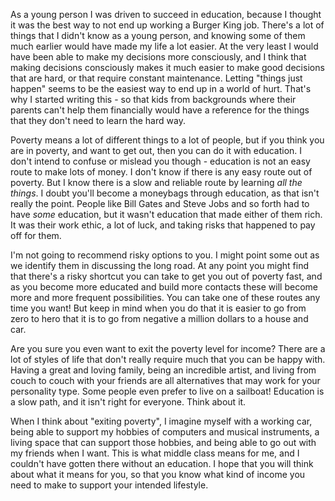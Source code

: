 As a young person I was driven to succeed in education, because I thought it was the best way to not end up working a Burger King job.  There's a lot of things that I didn't know as a young person, and knowing some of them much earlier would have made my life a lot easier.  At the very least I would have been able to make my decisions more consciously, and I think that making decisions consciously makes it much easier to make good decisions that are hard, or that require constant maintenance.  Letting "things just happen" seems to be the easiest way to end up in a world of hurt.  That's why I started writing this - so that kids from backgrounds where their parents can't help them financially would have a reference for the things that they don't need to learn the hard way.

Poverty means a lot of different things to a lot of people, but if you think you are in poverty, and want to get out, then you can do it with education.  I don't intend to confuse or mislead you though - education is not an easy route to make lots of money.  I don't know if there is any easy route out of poverty.  But I know there is a slow and reliable route by learning _all the things_.  I doubt you'll become a moneybags through education, as that isn't really the point.  People like Bill Gates and Steve Jobs and so forth had to have *some* education, but it wasn't education that made either of them rich.  It was their work ethic, a lot of luck, and taking risks that happened to pay off for them.

I'm not going to recommend risky options to you.  I might point some out as we identify them in discussing the long road.  At any point you might find that there's a risky shortcut you can take to get you out of poverty fast, and as you become more educated and build more contacts these will become more and more frequent possibilities.  You can take one of these routes any time you want!  But keep in mind when you do that it is easier to go from zero to hero that it is to go from negative a million dollars to a house and car.

Are you sure you even want to exit the poverty level for income?  There are a lot of styles of life that don't really require much that you can be happy with.  Having a great and loving family, being an incredible artist, and living from couch to couch with your friends are all alternatives that may work for your personality type. Some people even prefer to live on a sailboat!  Education is a slow path, and it isn't right for everyone.  Think about it.  

When I think about "exiting poverty", I imagine myself with a working car, being able to support my hobbies of computers and musical instruments, a living space that can support those hobbies, and being able to go out with my friends when I want.  This is what middle class means for me, and I couldn't have gotten there without an education.  I hope that you will think about what it means for you, so that you know what kind of income you need to make to support your intended lifestyle.

